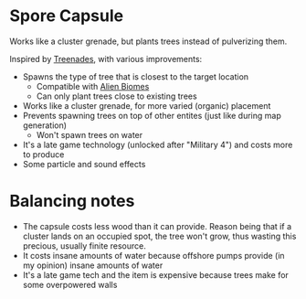# Spore Capsule

Works like a cluster grenade, but plants trees instead of pulverizing them.

Inspired by [Treenades](https://mods.factorio.com/mod/Treenades), with various improvements:
- Spawns the type of tree that is closest to the target location
	- Compatible with [Alien Biomes](https://mods.factorio.com/mod/alien-biomes)
	- Can only plant trees close to existing trees
- Works like a cluster grenade, for more varied (organic) placement
- Prevents spawning trees on top of other entites (just like during map generation)
	- Won't spawn trees on water
- It's a late game technology (unlocked after "Military 4") and costs more to produce
- Some particle and sound effects

# Balancing notes
- The capsule costs less wood than it can provide. Reason being that if a cluster lands on an occupied spot,
the tree won't grow, thus wasting this precious, usually finite resource.
- It costs insane amounts of water because offshore pumps provide (in my opinion) insane amounts of water
- It's a late game tech and the item is expensive because trees make for some overpowered walls